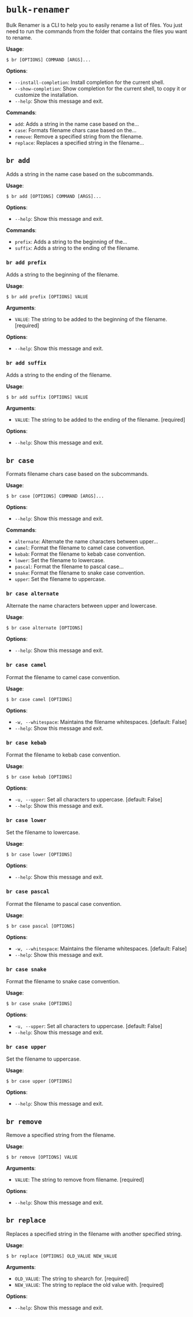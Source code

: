 # `bulk-renamer`

Bulk Renamer is a CLI to help you to easily rename a
list of files. You just need to run the commands from the folder that contains
the files you want to rename.

**Usage**:

```console
$ br [OPTIONS] COMMAND [ARGS]...
```

**Options**:

* `--install-completion`: Install completion for the current shell.
* `--show-completion`: Show completion for the current shell, to copy it or customize the installation.
* `--help`: Show this message and exit.

**Commands**:

* `add`: Adds a string in the name case based on the...
* `case`: Formats filename chars case based on the...
* `remove`: Remove a specified string from the filename.
* `replace`: Replaces a specified string in the filename...

## `br add`

Adds a string in the name case based on the subcommands.

**Usage**:

```console
$ br add [OPTIONS] COMMAND [ARGS]...
```

**Options**:

* `--help`: Show this message and exit.

**Commands**:

* `prefix`: Adds a string to the beginning of the...
* `suffix`: Adds a string to the ending of the filename.

### `br add prefix`

Adds a string to the beginning of the filename.

**Usage**:

```console
$ br add prefix [OPTIONS] VALUE
```

**Arguments**:

* `VALUE`: The string to be added to the beginning of the filename.  [required]

**Options**:

* `--help`: Show this message and exit.

### `br add suffix`

Adds a string to the ending of the filename.

**Usage**:

```console
$ br add suffix [OPTIONS] VALUE
```

**Arguments**:

* `VALUE`: The string to be added to the ending of the filename.  [required]

**Options**:

* `--help`: Show this message and exit.

## `br case`

Formats filename chars case based on the subcommands.

**Usage**:

```console
$ br case [OPTIONS] COMMAND [ARGS]...
```

**Options**:

* `--help`: Show this message and exit.

**Commands**:

* `alternate`: Alternate the name characters between upper...
* `camel`: Format the filename to camel case convention.
* `kebab`: Format the filename to kebab case convention.
* `lower`: Set the filename to lowercase.
* `pascal`: Format the filename to pascal case...
* `snake`: Format the filename to snake case convention.
* `upper`: Set the filename to uppercase.

### `br case alternate`

Alternate the name characters between upper and lowercase.

**Usage**:

```console
$ br case alternate [OPTIONS]
```

**Options**:

* `--help`: Show this message and exit.

### `br case camel`

Format the filename to camel case convention.

**Usage**:

```console
$ br case camel [OPTIONS]
```

**Options**:

* `-w, --whitespace`: Maintains the filename whitespaces.  [default: False]
* `--help`: Show this message and exit.

### `br case kebab`

Format the filename to kebab case convention.

**Usage**:

```console
$ br case kebab [OPTIONS]
```

**Options**:

* `-u, --upper`: Set all characters to uppercase.  [default: False]
* `--help`: Show this message and exit.

### `br case lower`

Set the filename to lowercase.

**Usage**:

```console
$ br case lower [OPTIONS]
```

**Options**:

* `--help`: Show this message and exit.

### `br case pascal`

Format the filename to pascal case convention.

**Usage**:

```console
$ br case pascal [OPTIONS]
```

**Options**:

* `-w, --whitespace`: Maintains the filename whitespaces.  [default: False]
* `--help`: Show this message and exit.

### `br case snake`

Format the filename to snake case convention.

**Usage**:

```console
$ br case snake [OPTIONS]
```

**Options**:

* `-u, --upper`: Set all characters to uppercase.  [default: False]
* `--help`: Show this message and exit.

### `br case upper`

Set the filename to uppercase.

**Usage**:

```console
$ br case upper [OPTIONS]
```

**Options**:

* `--help`: Show this message and exit.

## `br remove`

Remove a specified string from the filename.

**Usage**:

```console
$ br remove [OPTIONS] VALUE
```

**Arguments**:

* `VALUE`: The string to remove from filename.  [required]

**Options**:

* `--help`: Show this message and exit.

## `br replace`

Replaces a specified string in the filename with another specified string.

**Usage**:

```console
$ br replace [OPTIONS] OLD_VALUE NEW_VALUE
```

**Arguments**:

* `OLD_VALUE`: The string to shearch for.  [required]
* `NEW_VALUE`: The string to replace the old value with.  [required]

**Options**:

* `--help`: Show this message and exit.
